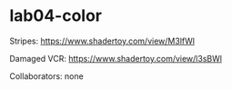 # lab04-color
Stripes: https://www.shadertoy.com/view/M3lfWl

Damaged VCR: https://www.shadertoy.com/view/l3sBWl

Collaborators: none
